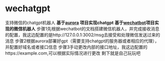 # wechatgpt
支持微信的chatgpt机器人
**基于[aurora](https://github.com/aurora-develop/aurora) 项目实现chatgpt**
**基于[wechatbot](https://github.com/danni-cool/wechatbot-webhook)项目实现的微信机器人**
步骤1先根据wechatbot的文档搭建微信机器人，并完成接收消息的配置，我这边配置的是http://127.0.0.1:3002/msg去接受和处理微信发送过来的消息
步骤2根据aurora部署好gpt（需要支持chatgpt的服务器或者相应的代理），并配置好域名或者接口信息
步骤3手动更改内部的接口地址，我这边配置的https://example.com,可以根据实际情况进行更改
剩下就是自己玩玩吧
